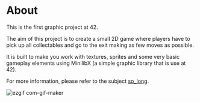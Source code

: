 # About

This is the first graphic project at 42.

The aim of this project is to create a small 2D game where players have to pick up all collectables and go to the exit making as few moves as possible.

It is built to make you work with textures, sprites and some very basic gameplay elements using MinilibX (a simple graphic library that is use at 42).

For more information, please refer to the subject [so_long](https://github.com/Sndrn/42_cursus/tree/main/Subjects_PDFs).


![ezgif com-gif-maker](https://user-images.githubusercontent.com/89401289/171155078-87caa4c9-3bd5-471b-b015-f396d0eec451.gif)

